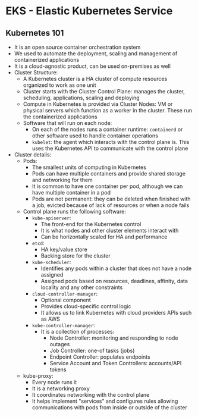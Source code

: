 # EKS - Elastic Kubernetes Service

## Kubernetes 101

- It is an open source container orchestration system
- We used to automate the deployment, scaling and management of containerized applications
- It is a cloud-agnostic product, can be used on-premises as well
- Cluster Structure:
    - A Kubernetes cluster is a HA cluster of compute resources organized to work as one unit
    - Cluster starts with the Cluster Control Plane: manages the cluster, scheduling, applications, scaling and deploying
    - Compute in Kubernetes is provided via Cluster Nodes: VM or physical servers which function as a worker in the cluster. These run the containerized applications
    - Software that will run on each node:
        - On each of the nodes runs a container runtime: `containerd` or other software used to handle container operations
        - `kubelet`: the agent which interacts with the control plane is. This uses the Kubernetes API to communicate with the control plane
- Cluster details:
    - Pods: 
        - The smallest units of computing in Kubernetes
        - Pods can have multiple containers and provide shared storage and networking for them
        - It is common to have one container per pod, although we can have multiple container in a pod
        - Pods are not permanent: they can be deleted when finished with a job, evicted because of lack of resources or when a node fails
    - Control plane runs the following software:
        - `kube-apiserver`: 
            - The front-end for the Kubernetes control 
            - It is what nodes and other cluster elements interact with
            - Can be horizontally scaled for HA and performance
        - `etcd`:
            - HA key/value store
            - Backing store for the cluster
        - `kube-scheduler`:
            - Identifies any pods within a cluster that does not have a node assigned
            - Assigned pods based on resources, deadlines, affinity, data locality and any other constraints
        - `cloud-controller-manager`:
            - Optional component
            - Provides cloud-specific control logic
            - It allows us to link Kubernetes with cloud providers APIs such as AWS
        - `kube-controller-manager`:
            - It is a collection of processes:
                - Node Controller: monitoring and responding to node outages
                - Job Controller: one-of tasks (jobs)
                - Endpoint Controller: populates endpoints 
                - Service Account and Token Controllers: accounts/API tokens
    - kube-proxy:
        - Every node runs it
        - It is a networking proxy
        - It coordinates networking with the control plane
        - It helps implement "services" and configures rules allowing communications with pods from inside or outside of the cluster